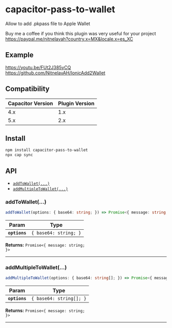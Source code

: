 # capacitor-pass-to-wallet

Allow to add .pkpass file to Apple Wallet

Buy me a coffee if you think this plugin was very useful for your project
https://paypal.me/nitnelavah?country.x=MX&locale.x=es_XC

## Example
https://youtu.be/FUt2J385yCQ
https://github.com/NitnelavAH/IonicAdd2Wallet

## Compatibility

| Capacitor Version  | Plugin Version |
| ------------- | ------------- |
| 4.x  | 1.x  |
| 5.x  | 2.x |

## Install

```bash
npm install capacitor-pass-to-wallet
npx cap sync
```

## API

<docgen-index>

* [`addToWallet(...)`](#addtowallet)
* [`addMultipleToWallet(...)`](#addmultipletowallet)

</docgen-index>

<docgen-api>
<!--Update the source file JSDoc comments and rerun docgen to update the docs below-->

### addToWallet(...)

```typescript
addToWallet(options: { base64: string; }) => Promise<{ message: string; }>
```

| Param         | Type                             |
| ------------- | -------------------------------- |
| **`options`** | <code>{ base64: string; }</code> |

**Returns:** <code>Promise&lt;{ message: string; }&gt;</code>

--------------------


### addMultipleToWallet(...)

```typescript
addMultipleToWallet(options: { base64: string[]; }) => Promise<{ message: string; }>
```

| Param         | Type                               |
| ------------- | ---------------------------------- |
| **`options`** | <code>{ base64: string[]; }</code> |

**Returns:** <code>Promise&lt;{ message: string; }&gt;</code>

--------------------

</docgen-api>
